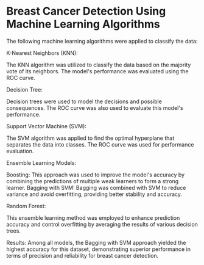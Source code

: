 # Breast Cancer Detection Using Machine Learning Algorithms
The following machine learning algorithms were applied to classify the data:

K-Nearest Neighbors (KNN):

The KNN algorithm was utilized to classify the data based on the majority vote of its neighbors. The model's performance was evaluated using the ROC curve.

Decision Tree:

Decision trees were used to model the decisions and possible consequences. The ROC curve was also used to evaluate this model's performance.

Support Vector Machine (SVM):

The SVM algorithm was applied to find the optimal hyperplane that separates the data into classes. The ROC curve was used for performance evaluation.

Ensemble Learning Models:

Boosting: This approach was used to improve the model's accuracy by combining the predictions of multiple weak learners to form a strong learner.
Bagging with SVM: Bagging was combined with SVM to reduce variance and avoid overfitting, providing better stability and accuracy.

Random Forest:

This ensemble learning method was employed to enhance prediction accuracy and control overfitting by averaging the results of various decision trees.

Results:
Among all models, the Bagging with SVM approach yielded the highest accuracy for this dataset, demonstrating superior performance in terms of precision and reliability for breast cancer detection​.

